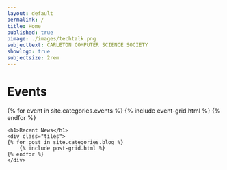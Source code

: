 ```yaml
---
layout: default
permalink: /
title: Home
published: true
pimage: ./images/techtalk.png
subjecttext: CARLETON COMPUTER SCIENCE SOCIETY
showlogo: true
subjectsize: 2rem
---
```

<div class="content-wrap">
	<h1>Events</h1>
	<div class="tiles">
	{% for event in site.categories.events %}
		{% include event-grid.html %}
	{% endfor %}
	</div>

	<h1>Recent News</h1>
	<div class="tiles">
	{% for post in site.categories.blog %}
		{% include post-grid.html %}
	{% endfor %}
	</div>
</div>
